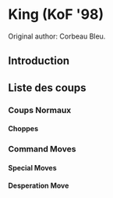 # King (KoF '98)

Original author: Corbeau Bleu.

## Introduction

## Liste des coups

### Coups Normaux

#### Choppes

### Command Moves

#### Special Moves

#### Desperation Move
